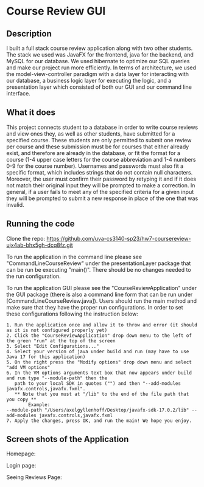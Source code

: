 # Course Review GUI



## Description
I built a full stack course review application along with two other students. The stack we used was JavaFX for the frontend, java for the backend, and MySQL for our database. We used hibernate to optimize our SQL queries and make our project run more efficiently. In terms of architecture, we used the model-view-controller paradigm with a data layer for interacting with our database, a business logic layer for executing the logic, and a presentation layer which consisted of both our GUI and our command line interface.

## What it does
This project connects student to a database in order to write course reviews and view ones they, as well as other 
students, have submitted for a specified course. These students are only permitted to submit one review per course and 
these submission must be for courses that either already exist, and therefore are already in the database, or fit the 
format for a course (1-4 upper case letters for the course abbreviation and 1-4 numbers 0-9 for the course number).
Usernames and passwords must also fit a specific format, which includes strings that do not contain null characters.
Moreover, the user must confirm their password by retyping it and if it does not match their original input they will 
be prompted to make a correction. In general, if a user fails to meet any of the specified criteria for a given input 
they will be prompted to submit a new response in place of the one that was invalid.

## Running the code
Clone the repo: https://github.com/uva-cs3140-sp23/hw7-coursereview-ujx4ab-bhx5gh-dcq8fz.git

To run the application in the command line please see "CommandLineCourseReview" under the presentationLayer package
that can be run be executing "main()". There should be no changes needed to the run configuration.

To run the application GUI please see the "CourseReviewApplication" under the GUI package (there is also a command line 
form  that can be run under [CommandLineCourseReview.java]). Users should run the main method and make sure that they 
have the proper run configurations. In order to set these configurations following the instruction below: 

    1. Run the application once and allow it to throw and error (it should as it is not configured properly yet)
    2. Click the "CourseReviewApplication" drop down menu to the left of the green "run" at the top of the screen
    3. Select "Edit Configurations..."
    4. Select your version of java under build and run (may have to use Java 17 for this application)
    5. On the right press the "Modify options" drop down menu and select "add VM options"
    6. In the VM options arguments text box that now appears under build and run type "--module-path" then the 
       path to your local SDK in quotes ("") and then "--add-modules javafx.controls,javafx.fxml". 
       ** Note that you must at "/lib" to the end of the file path that you copy **
            Example: 
    --module-path "/Users/axelgyllenhoff/Desktop/javafx-sdk-17.0.2/lib" --add-modules javafx.controls,javafx.fxml
    7. Apply the changes, press OK, and run the main! We hope you enjoy.

## Screen shots of the Application

Homepage:

Login page:

Seeing Reviews Page:



